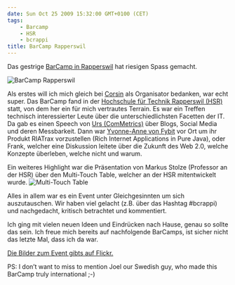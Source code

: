 ```yaml
---
date: Sun Oct 25 2009 15:32:00 GMT+0100 (CET)
tags: 
    - Barcamp
    - HSR
    - bcrappi
title: BarCamp Rapperswil
---
```



Das gestrige [BarCamp in
Rapperswil](http://barcamp.ch/BarCampRapperswil) hat riesigen Spass
gemacht.

![BarCamp
Rapperswil](http://media.tumblr.com/tumblr_ks2qe1uMbt1qa2z4q.jpg)

Als erstes will ich mich gleich bei [Corsin](http://camichel.com/) als
Organisator bedanken, war echt super. Das BarCamp fand in der
[Hochschule für Technik Rapperswil (HSR)](http://www.hsr.ch) statt, von
dem her ein für mich vertrautes Terrain. Es war ein Treffen technisch
interessierter Leute über die unterschiedlichsten Facetten der IT. Da
gab es einen Speech von [Urs (ComMetrics)](http://commetrics.com/) über
Blogs, Social Media und deren Messbarkeit. Dann war [Yvonne-Anne von
Fybit](http://www.fybit.com) vor Ort um ihr Produkt RIATrax vorzustellen
(Rich Internet Applications in Pure Java), oder Frank, welcher eine
Diskussion leitete über die Zukunft des Web 2.0, welche Konzepte
überleben, welche nicht und warum.

Ein weiteres Highlight war die Präsentation von Markus Stolze (Professor
an der HSR) über den Multi-Touch Table, welcher an der HSR mitentwickelt
wurde. ![Multi-Touch
Table](http://media.tumblr.com/tumblr_ks2rkyLwuL1qa2z4q.jpg)

Alles in allem war es ein Event unter Gleichgesinnten um sich
auszutauschen. Wir haben viel gelacht (z.B. über das Hashtag \#bcrappi)
und nachgedacht, kritisch betrachtet und kommentiert.

Ich ging mit vielen neuen Ideen und Eindrücken nach Hause, genau so
sollte das sein. Ich freue mich bereits auf nachfolgende BarCamps, ist
sicher nicht das letzte Mal, dass ich da war.

[Die Bilder zum Event gibts auf
Flickr.](http://www.flickr.com/photos/tags/bcrappi)

PS: I don’t want to miss to mention Joel our Swedish guy, who made this
BarCamp truly international ;-)

